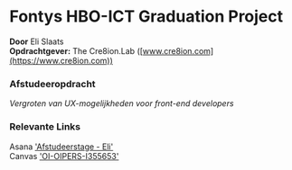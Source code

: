 # Fontys HBO-ICT Graduation Project
**Door** Eli Slaats\
**Opdrachtgever:** The Cre8ion.Lab ([www.cre8ion.com](https://www.cre8ion.com))

### Afstudeeropdracht
*Vergroten van UX-mogelijkheden voor front-end developers*

### Relevante Links
Asana ['Afstudeerstage - Eli'](https://app.asana.com/0/1203928529795533/board)\
Canvas ['OI-OIPERS-I355653'](https://fhict.instructure.com/courses/9652)